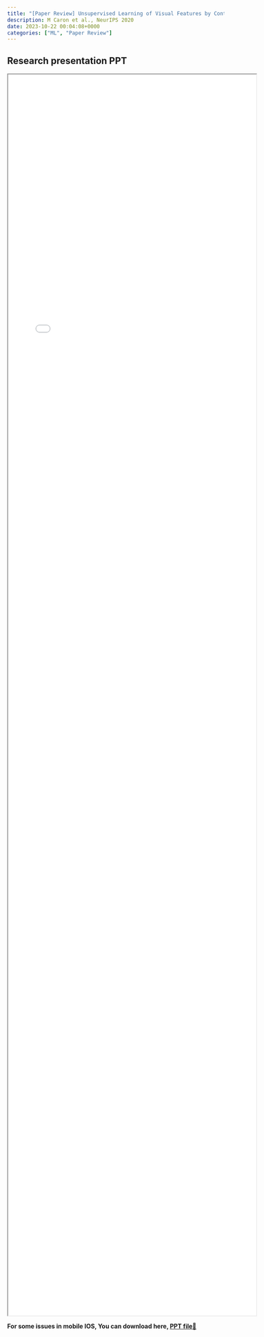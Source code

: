 ```yaml
---
title: "[Paper Review] Unsupervised Learning of Visual Features by Contrasting Cluster Assignments" 
description: M Caron et al., NeurIPS 2020
date: 2023-10-22 00:04:08+0000
categories: ["ML", "Paper Review"]
---
```



## Research presentation PPT 

<iframe src= ppt.pdf#toolbar=0&navpanes=0 style="display:block; width:60vw; height: 72vh"></iframe>

**For some issues in mobile IOS, You can download here, [PPT file📄](ppt.pdf)**